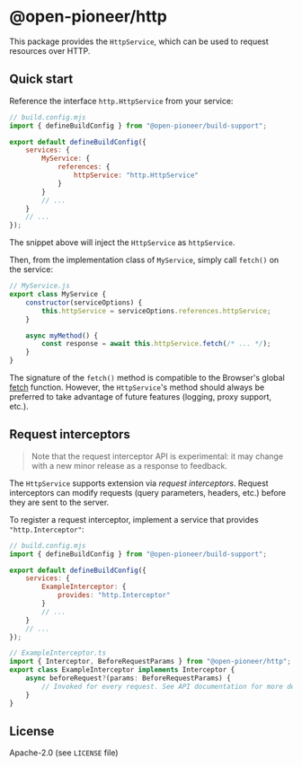 # @open-pioneer/http

This package provides the `HttpService`, which can be used to request resources over HTTP.

## Quick start

Reference the interface `http.HttpService` from your service:

```js
// build.config.mjs
import { defineBuildConfig } from "@open-pioneer/build-support";

export default defineBuildConfig({
    services: {
        MyService: {
            references: {
                httpService: "http.HttpService"
            }
        }
        // ...
    }
    // ...
});
```

The snippet above will inject the `HttpService` as `httpService`.

Then, from the implementation class of `MyService`, simply call `fetch()` on the service:

```js
// MyService.js
export class MyService {
    constructor(serviceOptions) {
        this.httpService = serviceOptions.references.httpService;
    }

    async myMethod() {
        const response = await this.httpService.fetch(/* ... */);
    }
}
```

The signature of the `fetch()` method is compatible to the Browser's global [fetch](https://developer.mozilla.org/en-US/docs/Web/API/Fetch_API) function.
However, the `HttpService`'s method should always be preferred to take advantage of future features (logging, proxy support, etc.).

## Request interceptors

> Note that the request interceptor API is experimental: it may change with a new minor release as a response to feedback.

The `HttpService` supports extension via _request interceptors_.
Request interceptors can modify requests (query parameters, headers, etc.) before they are sent to the server.

To register a request interceptor, implement a service that provides `"http.Interceptor"`:

```js
// build.config.mjs
import { defineBuildConfig } from "@open-pioneer/build-support";

export default defineBuildConfig({
    services: {
        ExampleInterceptor: {
            provides: "http.Interceptor"
        }
        // ...
    }
    // ...
});
```

```ts
// ExampleInterceptor.ts
import { Interceptor, BeforeRequestParams } from "@open-pioneer/http";
export class ExampleInterceptor implements Interceptor {
    async beforeRequest?(params: BeforeRequestParams) {
        // Invoked for every request. See API documentation for more details.
    }
}
```

## License

Apache-2.0 (see `LICENSE` file)
